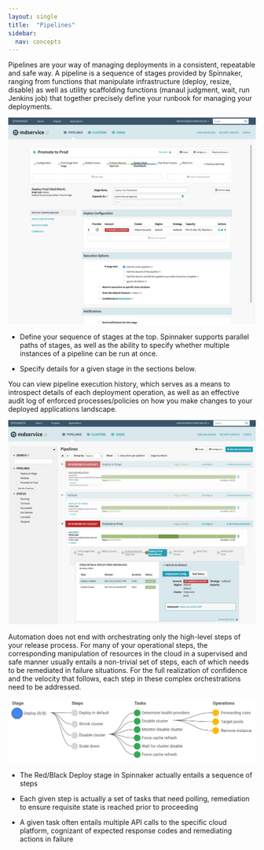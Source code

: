 ```yaml
---
layout: single
title:  "Pipelines"
sidebar:
  nav: concepts
---
```


Pipelines are your way of managing deployments in a consistent, repeatable and safe way. A pipeline is a sequence of stages provided by Spinnaker, ranging from functions that manipulate infrastructure (deploy, resize, disable) as well as utility scaffolding functions (manaul judgment, wait, run Jenkins job) that together precisely define your runbook for managing your deployments.

![](edit-pipeline.png)

* Define your sequence of stages at the top. Spinnaker supports parallel paths of stages, as well as the ability to specify whether multiple instances of a pipeline can be run at once.

* Specify details for a given stage in the sections below.

You can view pipeline execution history, which serves as a means to introspect details of each deployment operation, as well as an effective audit log of enforced processes/policies on how you make changes to your deployed applications landscape.

![](pipelines.png)

Automation does not end with orchestrating only the high-level steps of your release process. For many of your operational steps, the corresponding manipulation of resources in the cloud in a supervised and safe manner usually entails a non-trivial set of steps, each of which needs to be remediated in failure situations. For the full realization of confidence and the velocity that follows, each step in these complex orchestrations need to be addressed.

![](pipeline-tasks.png)

* The Red/Black Deploy stage in Spinnaker actually entails a sequence of steps

* Each given step is actually a set of tasks that need polling, remediation to ensure requisite state is reached prior to proceeding

* A given task often entails multiple API calls to the specific cloud platform, cognizant of expected response codes and remediating actions in failure
